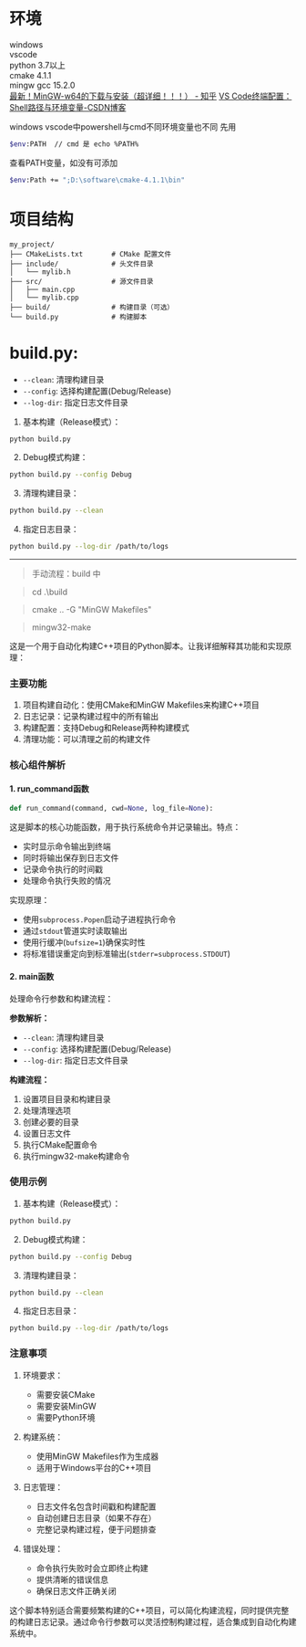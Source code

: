 # 环境
windows </br>
vscode </br>
python 3.7以上</br>
cmake 4.1.1</br>
mingw gcc 15.2.0</br>
[最新！MinGW-w64的下载与安装（超详细！！！） - 知乎](https://zhuanlan.zhihu.com/p/26143367916)
[VS Code终端配置：Shell路径与环境变量-CSDN博客](https://blog.csdn.net/gitblog_01084/article/details/151847047)

windows vscode中powershell与cmd不同环境变量也不同
先用
```bash
$env:PATH  // cmd 是 echo %PATH%
```
查看PATH变量，如没有可添加
```bash
$env:Path += ";D:\software\cmake-4.1.1\bin"
```


# 项目结构
```
my_project/
├── CMakeLists.txt       # CMake 配置文件
├── include/             # 头文件目录
│   └── mylib.h
├── src/                 # 源文件目录
│   ├── main.cpp
│   └── mylib.cpp
├── build/               # 构建目录（可选）
└──	build.py             # 构建脚本
```

# build.py:

- `--clean`: 清理构建目录
- `--config`: 选择构建配置(Debug/Release)
- `--log-dir`: 指定日志文件目录

1. 基本构建（Release模式）：
```bash
python build.py
```

2. Debug模式构建：
```bash
python build.py --config Debug
```

3. 清理构建目录：
```bash
python build.py --clean
```

4. 指定日志目录：
```bash
python build.py --log-dir /path/to/logs
```

---
>手动流程：build 中 

> cd .\build 

> cmake .. -G "MinGW Makefiles" 

> mingw32-make

这是一个用于自动化构建C++项目的Python脚本。让我详细解释其功能和实现原理：

### 主要功能
1. 项目构建自动化：使用CMake和MinGW Makefiles来构建C++项目
2. 日志记录：记录构建过程中的所有输出
3. 构建配置：支持Debug和Release两种构建模式
4. 清理功能：可以清理之前的构建文件

### 核心组件解析

#### 1. run_command函数
```python
def run_command(command, cwd=None, log_file=None):
```
这是脚本的核心功能函数，用于执行系统命令并记录输出。特点：
- 实时显示命令输出到终端
- 同时将输出保存到日志文件
- 记录命令执行的时间戳
- 处理命令执行失败的情况

实现原理：
- 使用`subprocess.Popen`启动子进程执行命令
- 通过`stdout`管道实时读取输出
- 使用行缓冲(`bufsize=1`)确保实时性
- 将标准错误重定向到标准输出(`stderr=subprocess.STDOUT`)

#### 2. main函数
处理命令行参数和构建流程：

**参数解析：**
- `--clean`: 清理构建目录
- `--config`: 选择构建配置(Debug/Release)
- `--log-dir`: 指定日志文件目录

**构建流程：**
1. 设置项目目录和构建目录
2. 处理清理选项
3. 创建必要的目录
4. 设置日志文件
5. 执行CMake配置命令
6. 执行mingw32-make构建命令

### 使用示例

1. 基本构建（Release模式）：
```bash
python build.py
```

2. Debug模式构建：
```bash
python build.py --config Debug
```

3. 清理构建目录：
```bash
python build.py --clean
```

4. 指定日志目录：
```bash
python build.py --log-dir /path/to/logs
```

### 注意事项

1. 环境要求：
   - 需要安装CMake
   - 需要安装MinGW
   - 需要Python环境

2. 构建系统：
   - 使用MinGW Makefiles作为生成器
   - 适用于Windows平台的C++项目

3. 日志管理：
   - 日志文件名包含时间戳和构建配置
   - 自动创建日志目录（如果不存在）
   - 完整记录构建过程，便于问题排查

4. 错误处理：
   - 命令执行失败时会立即终止构建
   - 提供清晰的错误信息
   - 确保日志文件正确关闭

这个脚本特别适合需要频繁构建的C++项目，可以简化构建流程，同时提供完整的构建日志记录。通过命令行参数可以灵活控制构建过程，适合集成到自动化构建系统中。